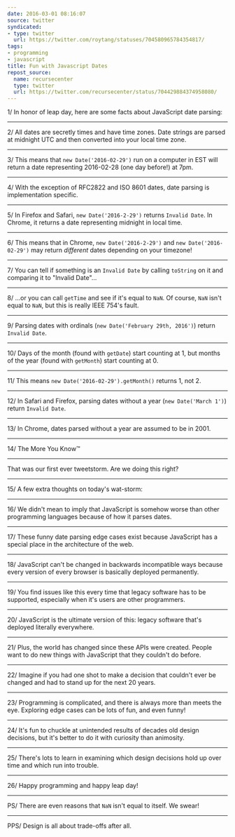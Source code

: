 ```yaml
---
date: 2016-03-01 08:16:07
source: twitter
syndicated:
- type: twitter
  url: https://twitter.com/roytang/statuses/704580965784354817/
tags:
- programming
- javascript
title: Fun with Javascript Dates
repost_source:
  name: recursecenter
  type: twitter
  url: https://twitter.com/recursecenter/status/704429884374958080/
---
```


1/ In honor of leap day, here are some facts about JavaScript date parsing:

---

2/ All dates are secretly times and have time zones. Date strings are parsed at midnight UTC and then converted into your local time zone.

---

3/ This means that `new Date('2016-02-29')` run on a computer in EST will return a date representing 2016-02-28 (one day before!) at 7pm.

---

4/ With the exception of RFC2822 and ISO 8601 dates, date parsing is implementation specific.

---

5/ In Firefox and Safari, `new Date('2016-2-29')` returns `Invalid Date`. In Chrome, it returns a date representing midnight in local time.

---

6/ This means that in Chrome, `new Date('2016-2-29')` and `new Date('2016-02-29')` may return *different* dates depending on your timezone!

---

7/ You can tell if something is an `Invalid Date` by calling `toString` on it and comparing it to \"Invalid Date\"...

---

8/ ...or you can call `getTime` and see if it's equal to `NaN`. Of course, `NaN` isn't equal to `NaN`, but this is really IEEE 754's fault.

---

9/ Parsing dates with ordinals (`new Date('February 29th, 2016')`) return `Invalid Date`.

---

10/ Days of the month (found with `getDate`) start counting at 1, but months of the year (found with `getMonth`) start counting at 0.

---

11/ This means `new Date('2016-02-29').getMonth()` returns 1, not 2.

---

12/ In Safari and Firefox, parsing dates without a year (`new Date('March 1')`) return `Invalid Date`.

---

13/ In Chrome, dates parsed without a year are assumed to be in 2001.

---

14/ The More You Know™

---

That was our first ever tweetstorm. Are we doing this right?

---

15/ A few extra thoughts on today's wat-storm:

---

16/ We didn't mean to imply that JavaScript is somehow worse than other programming languages because of how it parses dates.

---

17/ These funny date parsing edge cases exist because JavaScript has a special place in the architecture of the web.

---

18/ JavaScript can't be changed in backwards incompatible ways because every version of every browser is basically deployed permanently.

---

19/ You find issues like this every time that legacy software has to be supported, especially when it's users are other programmers.

---

20/ JavaScript is the ultimate version of this: legacy software that's deployed literally everywhere.

---

21/ Plus, the world has changed since these APIs were created. People want to do new things with JavaScript that they couldn't do before.

---

22/ Imagine if you had one shot to make a decision that couldn't ever be changed and had to stand up for the next 20 years.

---

23/ Programming is complicated, and there is always more than meets the eye. Exploring edge cases can be lots of fun, and even funny!

---

24/ It's fun to chuckle at unintended results of decades old design decisions, but it's better to do it with curiosity than animosity.

---

25/ There's lots to learn in examining which design decisions hold up over time and which run into trouble.

---

26/ Happy programming and happy leap day!

---

PS/ There are even reasons that `NaN` isn't equal to itself. We swear!

---

PPS/ Design is all about trade-offs after all.